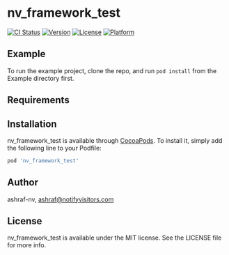 # nv_framework_test

[![CI Status](https://img.shields.io/travis/ashraf-nv/nv_framework_test.svg?style=flat)](https://travis-ci.org/ashraf-nv/nv_framework_test)
[![Version](https://img.shields.io/cocoapods/v/nv_framework_test.svg?style=flat)](https://cocoapods.org/pods/nv_framework_test)
[![License](https://img.shields.io/cocoapods/l/nv_framework_test.svg?style=flat)](https://cocoapods.org/pods/nv_framework_test)
[![Platform](https://img.shields.io/cocoapods/p/nv_framework_test.svg?style=flat)](https://cocoapods.org/pods/nv_framework_test)

## Example

To run the example project, clone the repo, and run `pod install` from the Example directory first.

## Requirements

## Installation

nv_framework_test is available through [CocoaPods](https://cocoapods.org). To install
it, simply add the following line to your Podfile:

```ruby
pod 'nv_framework_test'
```

## Author

ashraf-nv, ashraf@notifyvisitors.com

## License

nv_framework_test is available under the MIT license. See the LICENSE file for more info.
